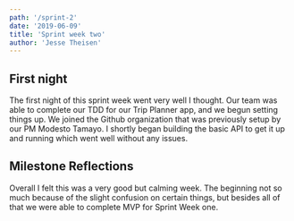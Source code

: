 ```yaml
---
path: '/sprint-2'
date: '2019-06-09'
title: 'Sprint week two'
author: 'Jesse Theisen'
---
```


## First night
The first night of this sprint week went very well I thought. Our team was able to complete our TDD for our Trip Planner app, and we begun setting things up. We joined the Github organization that was previously setup by our PM Modesto Tamayo. I shortly began building the basic API to get it up and running which went well without any issues.

## Milestone Reflections
Overall I felt this was a very good but calming week. The beginning not so much because of the slight confusion on certain things, but besides all of that we were able to complete MVP for Sprint Week one.